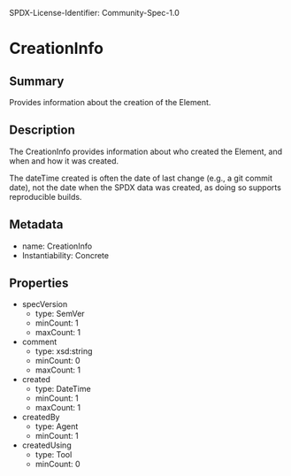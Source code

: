 SPDX-License-Identifier: Community-Spec-1.0

# CreationInfo

## Summary

Provides information about the creation of the Element.

## Description

The CreationInfo provides information about who created the Element, and when and how it was created. 

The dateTime created is often the date of last change (e.g., a git commit date), not the date when the SPDX data was created, as doing so supports reproducible builds.

## Metadata

- name: CreationInfo
- Instantiability: Concrete

## Properties

- specVersion
  - type: SemVer
  - minCount: 1
  - maxCount: 1
- comment
  - type: xsd:string
  - minCount: 0
  - maxCount: 1
- created
  - type: DateTime
  - minCount: 1
  - maxCount: 1
- createdBy
  - type: Agent
  - minCount: 1
- createdUsing
  - type: Tool
  - minCount: 0
